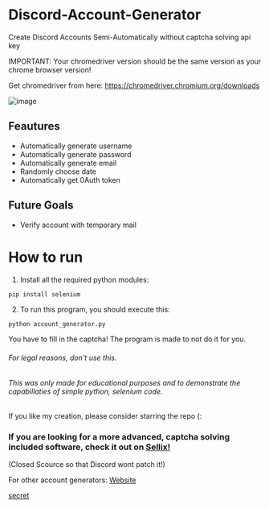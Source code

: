 # Discord-Account-Generator
Create Discord Accounts Semi-Automatically without captcha solving api key



IMPORTANT: Your chromedriver version should be the same version as your chrome browser version!

Get chromedriver from here: https://chromedriver.chromium.org/downloads

![image](https://user-images.githubusercontent.com/48888771/126191568-14c99176-59c4-46b5-9f2e-cd720f8ee573.png)

## Feautures

+ Automatically generate username
+ Automatically generate password
+ Automatically generate email
+ Randomly choose date
+ Automatically get 0Auth token

## Future Goals
+ Verify account with temporary mail

# How to run
1. Install all the required python modules:

```py
pip install selenium
```


2. To run this program, you should execute this:

```
python account_generator.py
```

You have to fill in the captcha! The program is made to not do it for you.


###### For legal reasons, don't use this.
###### This was only made for educational purposes and to demonstrate the capabillaties of simple python, selenium code.



If you like my creation, please consider starring the repo (:

### If you are looking for a more advanced, captcha solving included software, check it out on [Sellix!](https://sellix.io/product/60f039387a771) 
(Closed Scource so that Discord wont patch it!)

For other account generators: [Website](http://pigservices.piggyawesome.com)

[secret](https://www.youtube.com/watch?v=dQw4w9WgXcQ)
